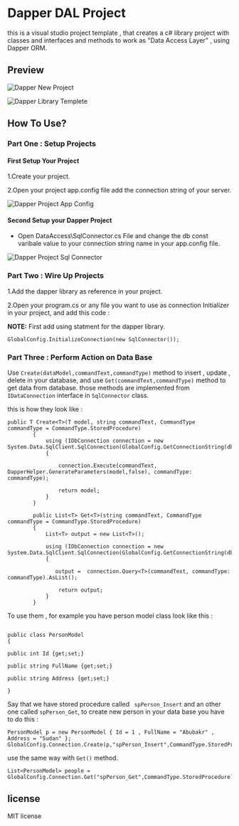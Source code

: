 ﻿# Dapper DAL Project

this is a visual studio project template , that creates a c# library project with classes and interfaces and methods to work as "Data Access Layer" , using Dapper ORM.

## Preview

![Dapper New Project](Resources/DapperNewProject.png)

![Dapper Library Templete](Resources/DapperLibraryTemplete.png)

## How To Use?


### Part One : Setup Projects 

#### First Setup Your Project 


1.Create your  project.

2.Open  your project app.config file add the connection string of your server.

![Dapper Project App Config](Resources/DapperProjectAppConfig.png)


#### Second Setup your Dapper Project

- Open DataAccess\SqlConnector.cs File and change the db const varibale value to your connection string name in your app.config file.

![Dapper Project Sql Connector](Resources/DapperProjectSqlConnector.png)


### Part Two : Wire Up Projects

1.Add the dapper library as reference in your project.

2.Open your program.cs or any file you want to use as connection Initializer in your project, and add this code :

**NOTE:** First add using statment for the dapper library.

```CSharp
GlobalConfig.InitializeConnection(new SqlConnector());
```

### Part Three : Perform Action on Data Base

Use ```Create(dataModel,commandText,commandType)``` method to insert , update , delete in your database, and use
```Get(commandText,commandType)``` method to get data from database.
those methods are implemented from ```IDataConnection``` interface in ```SqlConnector``` class.

this is how they look like :

```CSharp
public T Create<T>(T model, string commandText, CommandType commandType = CommandType.StoredProcedure)
        {
            using (IDbConnection connection = new System.Data.SqlClient.SqlConnection(GlobalConfig.GetConnectionString(db)))
            {

                connection.Execute(commandText, DapperHelper.GenerateParameters(model,false), commandType: commandType);

                return model;
            }
        }

        public List<T> Get<T>(string commandText, CommandType commandType = CommandType.StoredProcedure)
        {
            List<T> output = new List<T>();

            using (IDbConnection connection = new System.Data.SqlClient.SqlConnection(GlobalConfig.GetConnectionString(db)))
            {

               output =  connection.Query<T>(commandText, commandType: commandType).AsList();

                return output;
            }
        }
```


To use them , for example you have person model class look like this :

```CSharp

public class PersonModel
{

public int Id {get;set;}

public string FullName {get;set;}

public string Address {get;set;}

}
```

Say that we have stored procedure called ``` spPerson_Insert``` and an other one called ```spPerson_Get```,
to create new person in your data base you have to do this :

```
PersonModel p = new PersonModel { Id = 1 , FullName = "Abubakr" , Address = "Sudan" };
GlobalConfig.Connection.Create(p,"spPerson_Insert",CommandType.StoredProcedure);
```

use the same way with ```Get()``` method.


```CSharp
List<PersonModel> people =  GlobalConfig.Connection.Get("spPerson_Get",CommandType.StoredProcedure)
```




## license 

MIT license